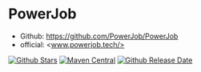 # PowerJob

- Github: <https://github.com/PowerJob/PowerJob>
- official: <www.powerjob.tech/>

[![Github Stars](https://img.shields.io/github/stars/PowerJob/PowerJob)](https://github.com/PowerJob/PowerJob)
[![Maven Central](https://maven-badges.herokuapp.com/maven-central/tech.powerjob/powerjob-worker/badge.svg)](https://mvnrepository.com/artifact/tech.powerjob/powerjob-worker)
[![Github Release Date](https://img.shields.io/github/release-date/PowerJob/PowerJob?label=Github%20Release%20Date)](https://github.com/PowerJob/PowerJob)

